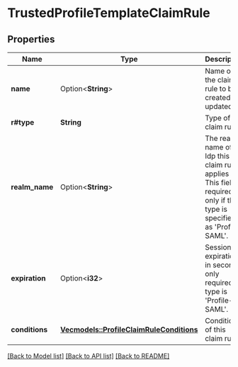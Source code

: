 # TrustedProfileTemplateClaimRule

## Properties

Name | Type | Description | Notes
------------ | ------------- | ------------- | -------------
**name** | Option<**String**> | Name of the claim rule to be created or updated | [optional]
**r#type** | **String** | Type of the claim rule | 
**realm_name** | Option<**String**> | The realm name of the Idp this claim rule applies to. This field is required only if the type is specified as 'Profile-SAML'. | [optional]
**expiration** | Option<**i32**> | Session expiration in seconds, only required if type is 'Profile-SAML'. | [optional]
**conditions** | [**Vec<models::ProfileClaimRuleConditions>**](ProfileClaimRuleConditions.md) | Conditions of this claim rule. | 

[[Back to Model list]](../README.md#documentation-for-models) [[Back to API list]](../README.md#documentation-for-api-endpoints) [[Back to README]](../README.md)


